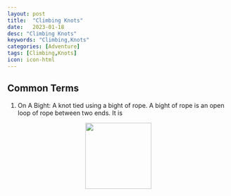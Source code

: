```yaml
---
layout: post
title:  "Climbing Knots"
date:   2023-01-18
desc: "Climbing Knots"
keywords: "Climbing,Knots"
categories: [Adventure]
tags: [Climbing,Knots]
icon: icon-html
---
```


## Common Terms

 1. On A Bight: A knot tied using a bight of rope. A bight of rope is an open loop of rope between two ends. It is
 
<p align="center">
  <img src="https://upload.wikimedia.org/wikipedia/commons/thumb/1/1a/Bight.jpg/1200px-Bight.jpg" width="150" height="150">
</p>
